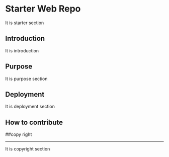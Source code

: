# Starter Web Repo
It is starter section

## Introduction
It is introduction

## Purpose
It is purpose section

## Deployment
It is deployment section

## How to contribute

##copy right
**********************
It is copyright section